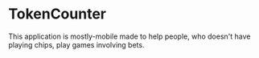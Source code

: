 # TokenCounter

This application is mostly-mobile made to help people, who doesn't
have playing chips, play games involving bets.